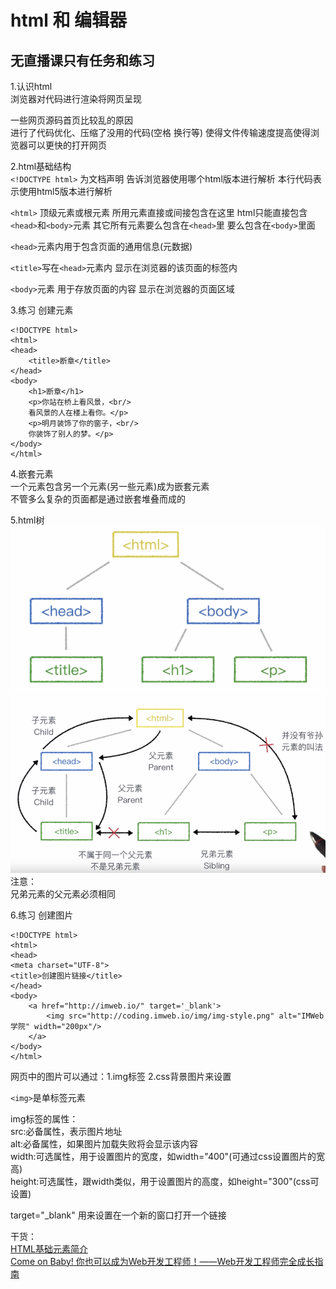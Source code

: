 # html 和 编辑器
## 无直播课只有任务和练习

1.认识html  
浏览器对代码进行渲染将网页呈现  

一些网页源码首页比较乱的原因  
进行了代码优化、压缩了没用的代码(空格 换行等) 使得文件传输速度提高使得浏览器可以更快的打开网页  

2.html基础结构  
`<!DOCTYPE html>` 为文档声明 告诉浏览器使用哪个html版本进行解析 本行代码表示使用html5版本进行解析  

`<html>` 顶级元素或根元素 所用元素直接或间接包含在这里 html只能直接包含`<head>`和`<body>`元素 其它所有元素要么包含在`<head>`里 要么包含在`<body>`里面  


`<head>`元素内用于包含页面的通用信息(元数据)  

`<title>`写在`<head>`元素内 显示在浏览器的该页面的标签内  

`<body>`元素 用于存放页面的内容 显示在浏览器的页面区域  

3.练习 创建元素  

	<!DOCTYPE html>
	<html>
	<head>
    	<title>断章</title>
	</head>
	<body>
    	<h1>断章</h1>
    	<p>你站在桥上看风景，<br/> 
    	看风景的人在楼上看你。</p>
    	<p>明月装饰了你的窗子，<br/>
    	你装饰了别人的梦。</p>
	</body>
	</html>

4.嵌套元素  
一个元素包含另一个元素(另一些元素)成为嵌套元素  
不管多么复杂的页面都是通过嵌套堆叠而成的  

5.html树  
![](images/day2_shu1.png)
![](images/day2_shu2.png)  
注意：  
兄弟元素的父元素必须相同  

6.练习 创建图片  

	<!DOCTYPE html>
	<html>
	<head>
	<meta charset="UTF-8">
	<title>创建图片链接</title>
	</head>
	<body>
    	<a href="http://imweb.io/" target='_blank'>
    		<img src="http://coding.imweb.io/img/img-style.png" alt="IMWeb学院" width="200px"/>
    	</a>
	</body>
	</html>

网页中的图片可以通过：1.img标签 2.css背景图片来设置  

`<img>`是单标签元素  

img标签的属性：  
src:必备属性，表示图片地址  
alt:必备属性，如果图片加载失败将会显示该内容  
width:可选属性，用于设置图片的宽度，如width="400"(可通过css设置图片的宽高)  
height:可选属性，跟width类似，用于设置图片的高度，如height="300"(css可设置)  

target="_blank" 用来设置在一个新的窗口打开一个链接


干货：  
[HTML基础元素简介](http://www.w3school.com.cn/html/html_elements.asp)  
[Come on Baby! 你也可以成为Web开发工程师！——Web开发工程师完全成长指南](https://zhuanlan.zhihu.com/p/22978846)


